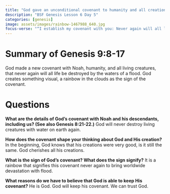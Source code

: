 ```yaml
---
title: "God gave an unconditional covenant to humanity and all creation"
description: "BSF Genesis Lesson 6 Day 5"
categories: [genesis]
image: assets/images/rainbow-1467988_640.jpg
focus-verse: "“I establish my covenant with you: Never again will all life be destroyed by the waters of a flood; never again will there be a flood to destroy the earth.” – Genesis 9:11"
---
```


# Summary of Genesis 9:8-17

God made a new covenant with Noah, humanity, and all living creatures, that never again will all life be destroyed by the waters of a flood. God creates something visual, a rainbow in the clouds as the sign of the covenant.  

# Questions

**What are the details of God’s covenant with Noah and his descendants, including us? (See also Genesis 8:21-22.)** God will never destroy living creatures with water on earth again.

**How does the covenant shape your thinking about God and His creation?** In the beginning, God knows that his creations were very good, is it still the same. God cherishes all his creations. 

**What is the sign of God’s covenant? What does the sign signify?** It is a rainbow that signifies this covenant never again to bring worldwide devastation with flood. 

**What reasons do we have to believe that God is able to keep His covenant?** He is God. God will keep his covenant. We can trust God.